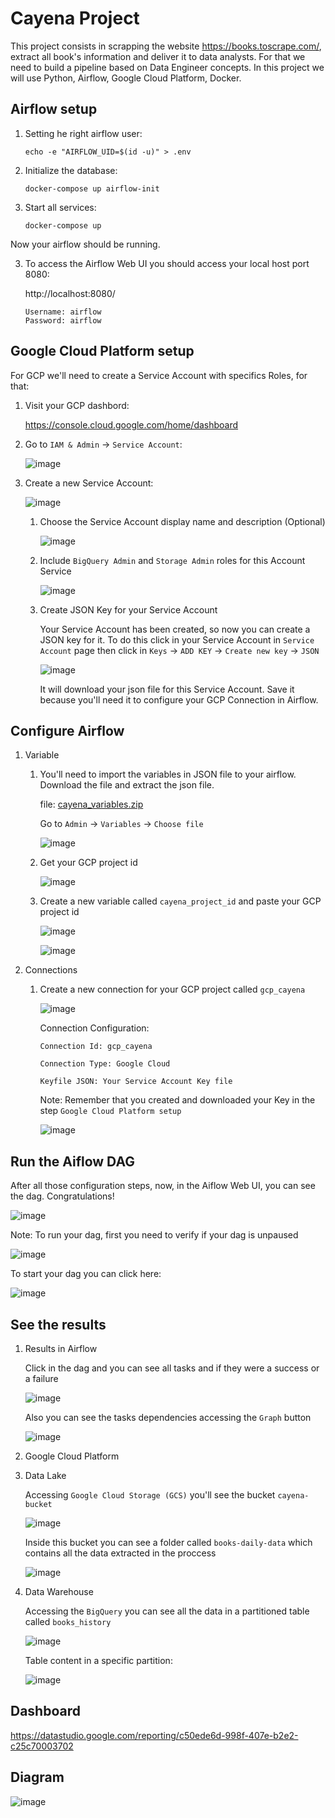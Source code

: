 # Cayena Project

This project consists in scrapping the website https://books.toscrape.com/, extract all book's information and deliver it to data analysts. For that we need to build a pipeline based on Data Engineer concepts. In this project we will use Python, Airflow, Google Cloud Platform, Docker.

## Airflow setup
 1. Setting he right airflow user:
    ```
    echo -e "AIRFLOW_UID=$(id -u)" > .env
    ```

 2. Initialize the database:
    ```pyhon
    docker-compose up airflow-init
    ```
 3. Start all services:
    ```pyhon
    docker-compose up
    ```
Now your airflow should be running. 

3. To access the Airflow Web UI you should access your local host port 8080:

    http://localhost:8080/
    
    `Username: airflow`  
    `Password: airflow`

## Google Cloud Platform setup
For GCP we'll need to create a Service Account with specifics Roles, for that:

1. Visit your GCP dashbord:

    https://console.cloud.google.com/home/dashboard
    
2. Go to `IAM & Admin` -> `Service Account`:

    ![image](images/gcp_setup_1.png)
    
3. Create a new Service Account:

    ![image](images/gcp_setup_2.png)

    1. Choose the Service Account display name and description (Optional)

        ![image](images/gcp_setup_3.png) 
    
    2. Include ```BigQuery Admin``` and ```Storage Admin``` roles for this Account Service

        ![image](images/gcp_setup_4.png)
    
    3. Create JSON Key for your Service Account

        Your Service Account has been created, so now you can create a JSON key for it. To do this click in your Service Account in ```Service Account``` page then click in ```Keys``` -> ```ADD KEY``` -> ```Create new key``` -> ```JSON```
        
        ![image](images/gcp_setup_5.png)
        
        It will download your json file for this Service Account. Save it because you'll need it to configure your GCP Connection in Airflow.

## Configure Airflow

1. Variable

    1. You'll need to import the variables in JSON file to your airflow. Download the file and extract the json file.
    
       file: [cayena_variables.zip](https://github.com/gomes540/cayena/files/8683926/cayena_variables.zip)
    
       Go to `Admin` -> `Variables` -> `Choose file`
    
       ![image](images/configure_airflow_1.png)
       
    2. Get your GCP project id

        ![image](images/configure_airflow_2.png)

    
    2. Create a new variable called `cayena_project_id` and paste your GCP project id

        ![image](images/configure_airflow_3.png)
        
        ![image](images/configure_airflow_4.png)


2. Connections

   1. Create a new connection for your GCP project called `gcp_cayena`

      ![image](images/configure_airflow_5.png)
      
      Connection Configuration:
      
      `Connection Id: gcp_cayena`
      
      `Connection Type: Google Cloud`
      
      `Keyfile JSON: Your Service Account Key file`
      
      Note: Remember that you created and downloaded your Key in the step `Google Cloud Platform setup` 
      
      
      ![image](images/configure_airflow_6.png)
      
 
## Run the Aiflow DAG

   After all those configuration steps, now, in the Aiflow Web UI, you can see the dag. Congratulations!
   
   ![image](images/run_airflow_1.png)
   
   Note: To run your dag, first you need to verify if your dag is unpaused
   
   ![image](images/run_airflow_2.png)

   To start your dag you can click here:
   
   ![image](images/run_airflow_3.png)


## See the results

1. Results in Airflow

   Click in the dag and you can see all tasks and if they were a success or a failure
   
   ![image](images/results_1.png)
   
   Also you can see the tasks dependencies accessing the `Graph` button
   
   ![image](images/results_2.png)
   
2. Google Cloud Platform

  1. Data Lake
     
     Accessing `Google Cloud Storage (GCS)` you'll see the bucket `cayena-bucket`
     
     ![image](images/results_3.png)
     
     Inside this bucket you can see a folder called `books-daily-data` which contains all the data extracted in the proccess
     
     ![image](images/results_4.png)
     
  2. Data Warehouse

     Accessing the `BigQuery` you can see all the data in a partitioned table called `books_history`
     
     ![image](images/results_5.png)
     
     Table content in a specific partition:
     
     ![image](images/results_6.png)
     
     
## Dashboard

   https://datastudio.google.com/reporting/c50ede6d-998f-407e-b2e2-c25c70003702


## Diagram

   ![image](images/diagram.png)
   
